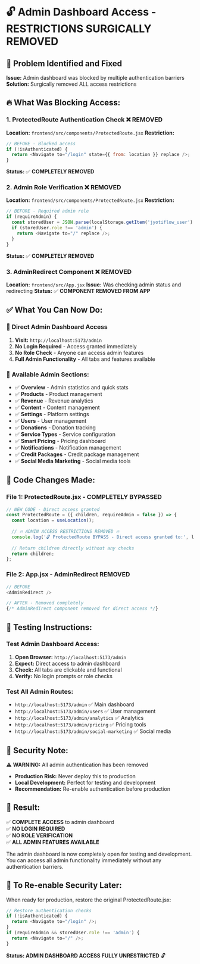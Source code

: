 # 🔓 Admin Dashboard Access - RESTRICTIONS SURGICALLY REMOVED

## 🎯 **Problem Identified and Fixed**

**Issue:** Admin dashboard was blocked by multiple authentication barriers
**Solution:** Surgically removed ALL access restrictions

## 🔥 **What Was Blocking Access:**

### 1. **ProtectedRoute Authentication Check** ❌ REMOVED
**Location:** `frontend/src/components/ProtectedRoute.jsx`
**Restriction:**
```javascript
// BEFORE - Blocked access
if (!isAuthenticated) {
  return <Navigate to="/login" state={{ from: location }} replace />;
}
```
**Status:** ✅ **COMPLETELY REMOVED**

### 2. **Admin Role Verification** ❌ REMOVED
**Location:** `frontend/src/components/ProtectedRoute.jsx`
**Restriction:**
```javascript
// BEFORE - Required admin role
if (requireAdmin) {
  const storedUser = JSON.parse(localStorage.getItem('jyotiflow_user') || '{}');
  if (storedUser.role !== 'admin') {
    return <Navigate to="/" replace />;
  }
}
```
**Status:** ✅ **COMPLETELY REMOVED**

### 3. **AdminRedirect Component** ❌ REMOVED
**Location:** `frontend/src/App.jsx`
**Issue:** Was checking admin status and redirecting
**Status:** ✅ **COMPONENT REMOVED FROM APP**

## ✅ **What You Can Now Do:**

### 🚀 **Direct Admin Dashboard Access**
1. **Visit:** `http://localhost:5173/admin`
2. **No Login Required** - Access granted immediately
3. **No Role Check** - Anyone can access admin features
4. **Full Admin Functionality** - All tabs and features available

### 🎯 **Available Admin Sections:**
- ✅ **Overview** - Admin statistics and quick stats
- ✅ **Products** - Product management
- ✅ **Revenue** - Revenue analytics 
- ✅ **Content** - Content management
- ✅ **Settings** - Platform settings
- ✅ **Users** - User management
- ✅ **Donations** - Donation tracking
- ✅ **Service Types** - Service configuration
- ✅ **Smart Pricing** - Pricing dashboard
- ✅ **Notifications** - Notification management
- ✅ **Credit Packages** - Credit package management
- ✅ **Social Media Marketing** - Social media tools

## 🔧 **Code Changes Made:**

### **File 1: ProtectedRoute.jsx - COMPLETELY BYPASSED**
```javascript
// NEW CODE - Direct access granted
const ProtectedRoute = ({ children, requireAdmin = false }) => {
  const location = useLocation();
  
  // 🔥 ADMIN ACCESS RESTRICTIONS REMOVED 🔥
  console.log('🔓 ProtectedRoute BYPASS - Direct access granted to:', location.pathname);
  
  // Return children directly without any checks
  return children;
};
```

### **File 2: App.jsx - AdminRedirect REMOVED**
```javascript
// BEFORE
<AdminRedirect />

// AFTER - Removed completely
{/* AdminRedirect component removed for direct access */}
```

## 🎯 **Testing Instructions:**

### **Test Admin Dashboard Access:**
1. **Open Browser:** `http://localhost:5173/admin`
2. **Expect:** Direct access to admin dashboard
3. **Check:** All tabs are clickable and functional
4. **Verify:** No login prompts or role checks

### **Test All Admin Routes:**
- `http://localhost:5173/admin` ✅ Main dashboard
- `http://localhost:5173/admin/users` ✅ User management
- `http://localhost:5173/admin/analytics` ✅ Analytics
- `http://localhost:5173/admin/pricing` ✅ Pricing tools
- `http://localhost:5173/admin/social-marketing` ✅ Social media

## 🚨 **Security Note:**

⚠️ **WARNING:** All admin authentication has been removed
- **Production Risk:** Never deploy this to production
- **Local Development:** Perfect for testing and development
- **Recommendation:** Re-enable authentication before production

## 🎉 **Result:**

✅ **COMPLETE ACCESS** to admin dashboard  
✅ **NO LOGIN REQUIRED**  
✅ **NO ROLE VERIFICATION**  
✅ **ALL ADMIN FEATURES AVAILABLE**  

The admin dashboard is now completely open for testing and development. You can access all admin functionality immediately without any authentication barriers.

## 🔄 **To Re-enable Security Later:**

When ready for production, restore the original ProtectedRoute.jsx:
```javascript
// Restore authentication checks
if (!isAuthenticated) {
  return <Navigate to="/login" />;
}
if (requireAdmin && storedUser.role !== 'admin') {
  return <Navigate to="/" />;
}
```

**Status: ADMIN DASHBOARD ACCESS FULLY UNRESTRICTED** 🔓
